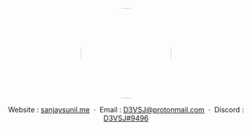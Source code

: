 <p align="center">
    <img style="border-radius: 100px" width="180" height="180" src="https://avatars2.githubusercontent.com/u/45319920?s=460&u=d36e049f6f5658c9439330560160db149ad16052&v=4">
</p>

<div align="center">

Website : [sanjaysunil.me](https://sanjaysunil.me) &nbsp;&middot;&nbsp;
Email : [D3VSJ@protonmail.com](mailto:D3VSJprotonmail.com) &nbsp;&middot;&nbsp;
Discord : [D3VSJ#9496](https://discordapp.com/users/732336924559278181)

</div>


